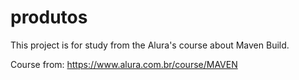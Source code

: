 # produtos
This project is for study from the Alura's course about Maven Build.

Course from: https://www.alura.com.br/course/MAVEN

